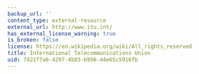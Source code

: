 ```yaml
---
backup_url: ''
content_type: external-resource
external_url: http://www.itu.int/
has_external_license_warning: true
is_broken: false
license: https://en.wikipedia.org/wiki/All_rights_reserved
title: International Telecommunications Union
uid: 7422f7a6-4297-4b83-b956-44e65c5916fb
---
```

